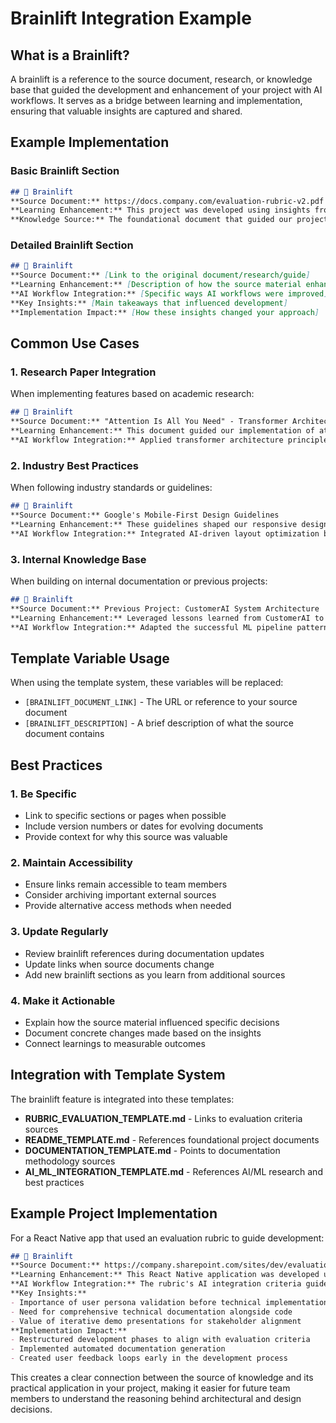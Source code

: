 # Brainlift Integration Example

## What is a Brainlift?

A brainlift is a reference to the source document, research, or knowledge base that guided the development and enhancement of your project with AI workflows. It serves as a bridge between learning and implementation, ensuring that valuable insights are captured and shared.

## Example Implementation

### Basic Brainlift Section
```markdown
## 🧠 Brainlift
**Source Document:** https://docs.company.com/evaluation-rubric-v2.pdf
**Learning Enhancement:** This project was developed using insights from the comprehensive evaluation rubric to enhance our AI-driven development workflows.
**Knowledge Source:** The foundational document that guided our project evaluation criteria and quality standards.
```

### Detailed Brainlift Section
```markdown
## 🧠 Brainlift
**Source Document:** [Link to the original document/research/guide]
**Learning Enhancement:** [Description of how the source material enhanced your project]
**AI Workflow Integration:** [Specific ways AI workflows were improved]
**Key Insights:** [Main takeaways that influenced development]
**Implementation Impact:** [How these insights changed your approach]
```

## Common Use Cases

### 1. Research Paper Integration
When implementing features based on academic research:
```markdown
## 🧠 Brainlift
**Source Document:** "Attention Is All You Need" - Transformer Architecture Paper
**Learning Enhancement:** This document guided our implementation of attention mechanisms in our recommendation system.
**AI Workflow Integration:** Applied transformer architecture principles to improve our user personalization features.
```

### 2. Industry Best Practices
When following industry standards or guidelines:
```markdown
## 🧠 Brainlift
**Source Document:** Google's Mobile-First Design Guidelines
**Learning Enhancement:** These guidelines shaped our responsive design approach and mobile UX strategies.
**AI Workflow Integration:** Integrated AI-driven layout optimization based on mobile-first principles.
```

### 3. Internal Knowledge Base
When building on internal documentation or previous projects:
```markdown
## 🧠 Brainlift
**Source Document:** Previous Project: CustomerAI System Architecture
**Learning Enhancement:** Leveraged lessons learned from CustomerAI to improve our current AI integration approach.
**AI Workflow Integration:** Adapted the successful ML pipeline patterns from CustomerAI to our new mobile application.
```

## Template Variable Usage

When using the template system, these variables will be replaced:
- `[BRAINLIFT_DOCUMENT_LINK]` - The URL or reference to your source document
- `[BRAINLIFT_DESCRIPTION]` - A brief description of what the source document contains

## Best Practices

### 1. Be Specific
- Link to specific sections or pages when possible
- Include version numbers or dates for evolving documents
- Provide context for why this source was valuable

### 2. Maintain Accessibility
- Ensure links remain accessible to team members
- Consider archiving important external sources
- Provide alternative access methods when needed

### 3. Update Regularly
- Review brainlift references during documentation updates
- Update links when source documents change
- Add new brainlift sections as you learn from additional sources

### 4. Make it Actionable
- Explain how the source material influenced specific decisions
- Document concrete changes made based on the insights
- Connect learnings to measurable outcomes

## Integration with Template System

The brainlift feature is integrated into these templates:
- **RUBRIC_EVALUATION_TEMPLATE.md** - Links to evaluation criteria sources
- **README_TEMPLATE.md** - References foundational project documents
- **DOCUMENTATION_TEMPLATE.md** - Points to documentation methodology sources
- **AI_ML_INTEGRATION_TEMPLATE.md** - References AI/ML research and best practices

## Example Project Implementation

For a React Native app that used an evaluation rubric to guide development:

```markdown
## 🧠 Brainlift
**Source Document:** https://company.sharepoint.com/sites/dev/evaluation-rubric-2024.pdf
**Learning Enhancement:** This React Native application was developed using the comprehensive evaluation rubric (2024 version) to ensure we met all technical, UX, and business requirements.
**AI Workflow Integration:** The rubric's AI integration criteria guided our implementation of intelligent features including real-time suggestions, personalized user experiences, and automated quality checks.
**Key Insights:** 
- Importance of user persona validation before technical implementation
- Need for comprehensive technical documentation alongside code
- Value of iterative demo presentations for stakeholder alignment
**Implementation Impact:** 
- Restructured development phases to align with evaluation criteria
- Implemented automated documentation generation
- Created user feedback loops early in the development process
```

This creates a clear connection between the source of knowledge and its practical application in your project, making it easier for future team members to understand the reasoning behind architectural and design decisions. 